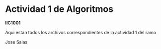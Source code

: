 # Actividad 1 de Algoritmos

**IIC1001**

Aqui estan todos los archivos correspondientes de la actividad 1 del ramo

Jose Salas